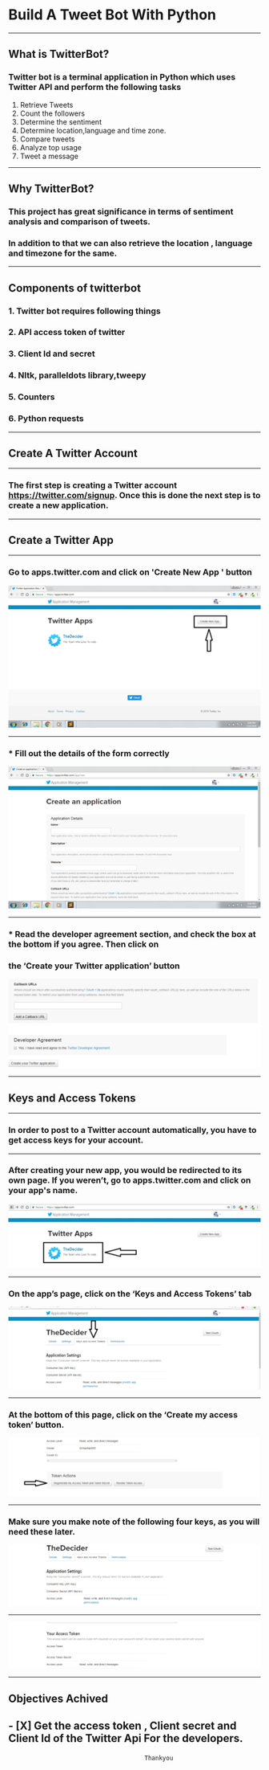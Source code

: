#                               Build A Tweet Bot With Python
--------------------------------------------------------------------------------------------------------
## What is TwitterBot?
### Twitter bot is a terminal application in Python which uses Twitter API and perform the following tasks
1. Retrieve Tweets
2. Count the followers
3. Determine the sentiment
4. Determine location,language and time zone.
5. Compare tweets 
6. Analyze top usage 
7. Tweet a message 

------------------------------------------------------------------------------------------------------

## Why TwitterBot?
### This project has great significance in terms of sentiment analysis and comparison of tweets.
### In addition to that we can also retrieve the location , language and timezone for the same.

------------------------------------------------------------------------------------------------------
## Components of twitterbot
### 1. Twitter bot requires following things
### 2. API access token of twitter
### 3. Client Id and secret
### 4. Nltk, paralleldots library,tweepy
### 5. Counters
### 6. Python requests

-----------------------------------------------------------------------------------------------------

##  Create A Twitter Account
----------------------------------------------------------------------------------------------------

### The first step is creating a Twitter account https://twitter.com/signup. Once this is done the next step is to create a new application.

----------------------------------------------------------------------------------------------------

## Create a Twitter App
--------------------------------------------------------------------------------------------------
### Go to apps.twitter.com and click on 'Create New App ' button


![Image of create new app](images/start.PNG)

-----------------------------------------------------------------------------------------------
### * Fill out the details of the form correctly

![Image of create new app](images/start1.PNG)

-----------------------------------------------------------------------------------------------

### * Read the developer agreement section, and check the box at the bottom if you agree. Then click on 
### the ‘Create your Twitter application’ button

![Image of create new app](images/start2.PNG)

-----------------------------------------------------------------------------------------------
## Keys and Access Tokens
---------------------------------------------------------------------------------------------
### In order to post to a Twitter account automatically, you have to get access keys for your account.
-------------------------------------------------------------------------------------------------

###  After creating your new app, you would be redirected to its own page. If you weren’t, go to apps.twitter.com and click on your app's name.

![Image of create new app](images/appname.PNG)

----------------------------------------------------------------------------------------------
### On the app’s page, click on the ‘Keys and Access Tokens’ tab
![Image of create new app](images/key.PNG)

---------------------------------------------------------------------------------------------
### At the bottom of this page, click on the ‘Create my access token’ button.
![Image of create new app](images/click.PNG)

------------------------------------------------------------------------------------------------
### Make sure you make note of the following four keys, as you will need these later. 

![Image of create new app](images/Key1.PNG)

-------------------------------------------------------------------------------------

![Image of create new app](images/token.PNG)

---------------------------------------------------------------------------------


## Objectives  Achived

## - [X] Get the access token , Client secret and Client Id of the Twitter Api For the developers.




                                          Thankyou                                                